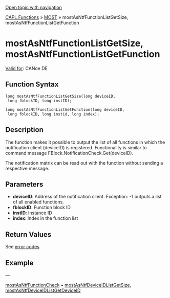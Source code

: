 [Open topic with navigation](../../../../../CANoeDEFamily.htm#Topics/CAPLFunctions/MOST/Functions/CAPLfunctionMOSTAsNTFFunctionListGetSize.md)

[CAPL Functions](../../CAPLfunctions.md) » [MOST](../CAPLfunctionsMOSTOverview.md) » mostAsNtfFunctionListGetSize, mostAsNtfFunctionListGetFunction

# mostAsNtfFunctionListGetSize, mostAsNtfFunctionListGetFunction

[Valid for](../../../Shared/FeatureAvailability.md): CANoe DE

## Function Syntax

```
long mostAsNtfFunctionListGetSize(long deviceID, 
 long fblockID, long instID);
```

```
long mostAsNtfFunctionListGetFunction(long deviceID, 
 long fblockID, long instid, long index);
```

## Description

The function makes it possible to output the list of all functions in which the notification client (deviceID) is registered. Functionality is similar to command message FBlock.NotificationCheck.Get(deviceID).

The notification matrix can be read out with the function without sending a respective message.

## Parameters

- **deviceID**: Address of the notification client. Exception: -1 outputs a list of all enabled functions.
- **fblockID**: Function block ID
- **instID**: Instance ID
- **index**: Index in the function list

## Return Values

See [error codes](../CAPLfunctionsMOSTErrorCodes.md)

## Example

—

[mostAsNtfFunctionCheck](CAPLfunctionMOSTAsNTFFunctionCheck.md) • [mostAsNtfDeviceIDListGetSize, mostAsNtfDeviceIDListGetDeviceID](CAPLfunctionMOSTAsNTFDeviceIDListGetSize.md)
